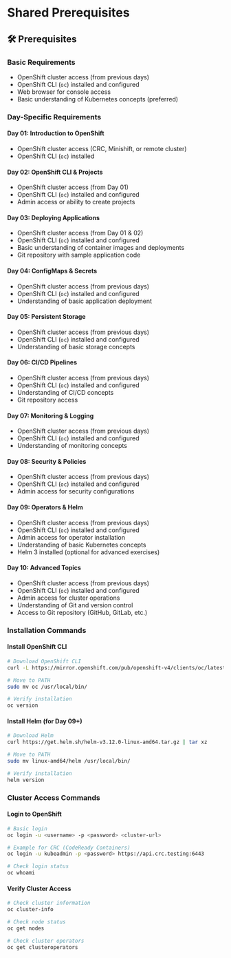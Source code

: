 # Shared Prerequisites

## 🛠️ Prerequisites

### Basic Requirements
- OpenShift cluster access (from previous days)
- OpenShift CLI (`oc`) installed and configured
- Web browser for console access
- Basic understanding of Kubernetes concepts (preferred)

### Day-Specific Requirements

#### Day 01: Introduction to OpenShift
- OpenShift cluster access (CRC, Minishift, or remote cluster)
- OpenShift CLI (`oc`) installed

#### Day 02: OpenShift CLI & Projects
- OpenShift cluster access (from Day 01)
- OpenShift CLI (`oc`) installed and configured
- Admin access or ability to create projects

#### Day 03: Deploying Applications
- OpenShift cluster access (from Day 01 & 02)
- OpenShift CLI (`oc`) installed and configured
- Basic understanding of container images and deployments
- Git repository with sample application code

#### Day 04: ConfigMaps & Secrets
- OpenShift cluster access (from previous days)
- OpenShift CLI (`oc`) installed and configured
- Understanding of basic application deployment

#### Day 05: Persistent Storage
- OpenShift cluster access (from previous days)
- OpenShift CLI (`oc`) installed and configured
- Understanding of basic storage concepts

#### Day 06: CI/CD Pipelines
- OpenShift cluster access (from previous days)
- OpenShift CLI (`oc`) installed and configured
- Understanding of CI/CD concepts
- Git repository access

#### Day 07: Monitoring & Logging
- OpenShift cluster access (from previous days)
- OpenShift CLI (`oc`) installed and configured
- Understanding of monitoring concepts

#### Day 08: Security & Policies
- OpenShift cluster access (from previous days)
- OpenShift CLI (`oc`) installed and configured
- Admin access for security configurations

#### Day 09: Operators & Helm
- OpenShift cluster access (from previous days)
- OpenShift CLI (`oc`) installed and configured
- Admin access for operator installation
- Understanding of basic Kubernetes concepts
- Helm 3 installed (optional for advanced exercises)

#### Day 10: Advanced Topics
- OpenShift cluster access (from previous days)
- OpenShift CLI (`oc`) installed and configured
- Admin access for cluster operations
- Understanding of Git and version control
- Access to Git repository (GitHub, GitLab, etc.)

### Installation Commands

#### Install OpenShift CLI
```bash
# Download OpenShift CLI
curl -L https://mirror.openshift.com/pub/openshift-v4/clients/oc/latest/linux/oc.tar.gz | tar xz

# Move to PATH
sudo mv oc /usr/local/bin/

# Verify installation
oc version
```

#### Install Helm (for Day 09+)
```bash
# Download Helm
curl https://get.helm.sh/helm-v3.12.0-linux-amd64.tar.gz | tar xz

# Move to PATH
sudo mv linux-amd64/helm /usr/local/bin/

# Verify installation
helm version
```

### Cluster Access Commands

#### Login to OpenShift
```bash
# Basic login
oc login -u <username> -p <password> <cluster-url>

# Example for CRC (CodeReady Containers)
oc login -u kubeadmin -p <password> https://api.crc.testing:6443

# Check login status
oc whoami
```

#### Verify Cluster Access
```bash
# Check cluster information
oc cluster-info

# Check node status
oc get nodes

# Check cluster operators
oc get clusteroperators
``` 